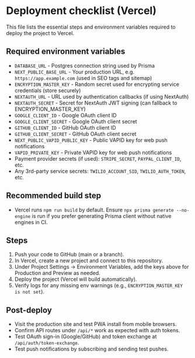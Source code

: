 # Deployment checklist (Vercel)

This file lists the essential steps and environment variables required to deploy the project to Vercel.

## Required environment variables
- `DATABASE_URL` - Postgres connection string used by Prisma
- `NEXT_PUBLIC_BASE_URL` - Your production URL, e.g. `https://app.example.com` (used in SEO tags and sitemap)
- `ENCRYPTION_MASTER_KEY` - Random secret used for encrypting service credentials (store securely)
- `NEXTAUTH_URL` - URL used by authentication callbacks (if using NextAuth)
- `NEXTAUTH_SECRET` - Secret for NextAuth JWT signing (can fallback to ENCRYPTION_MASTER_KEY)
- `GOOGLE_CLIENT_ID` - Google OAuth client ID
- `GOOGLE_CLIENT_SECRET` - Google OAuth client secret
- `GITHUB_CLIENT_ID` - GitHub OAuth client ID
- `GITHUB_CLIENT_SECRET` - GitHub OAuth client secret
- `NEXT_PUBLIC_VAPID_PUBLIC_KEY` - Public VAPID key for web push notifications
- `VAPID_PRIVATE_KEY` - Private VAPID key for web push notifications
- Payment provider secrets (if used): `STRIPE_SECRET`, `PAYPAL_CLIENT_ID`, etc.
- Any 3rd-party service secrets: `TWILIO_ACCOUNT_SID`, `TWILIO_AUTH_TOKEN`, etc.

## Recommended build step
- Vercel runs `npm run build` by default. Ensure `npx prisma generate --no-engine` is run if you prefer generating Prisma client without native engines in CI.

## Steps
1. Push your code to GitHub (main or a branch).
2. In Vercel, create a new project and connect to this repository.
3. Under Project Settings -> Environment Variables, add the keys above for Production and Preview as needed.
4. Deploy the project (Vercel will build automatically).
5. Verify logs for any missing env warnings (e.g., `ENCRYPTION_MASTER_KEY is not set`).

## Post-deploy
- Visit the production site and test PWA install from mobile browsers.
- Confirm API routes under `/api/*` work as expected with auth tokens.
- Test OAuth sign-in (Google/GitHub) and token exchange at `/api/auth/token-exchange`.
- Test push notifications by subscribing and sending test pushes.
